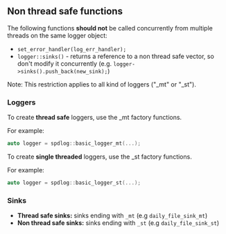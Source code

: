 ## Non thread safe functions
The following functions **should not** be called concurrently from multiple threads on the same logger object:
* ```set_error_handler(log_err_handler);``` 
* ```logger::sinks()``` - returns a reference to a non thread safe vector, so don't modify it concurrently (e.g. ```logger->sinks().push_back(new_sink);```) 

Note: This restriction applies to all kind of loggers ("_mt" or "_st").

### Loggers
To create **thread safe** loggers, use the _mt factory functions.

For example:
```c++
auto logger = spdlog::basic_logger_mt(...);
```

To create **single threaded** loggers, use the _st factory functions.

For example:
```c++
auto logger = spdlog::basic_logger_st(...);
```

### Sinks
- **Thread safe sinks:** sinks ending with ```_mt``` (e.g ```daily_file_sink_mt```)
- **Non thread safe sinks:** sinks ending with ```_st``` (e.g ```daily_file_sink_st```)


